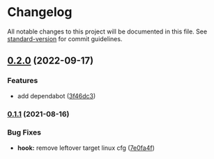 # Changelog

All notable changes to this project will be documented in this file. See [standard-version](https://github.com/conventional-changelog/standard-version) for commit guidelines.

## [0.2.0](https://github.com/sousandrei/cc-cli/compare/v0.1.2...v0.2.0) (2022-09-17)


### Features

* add dependabot ([3f46dc3](https://github.com/sousandrei/cc-cli/commit/3f46dc3b59b39137338d1e9600ff81a3f2df9556))

### [0.1.1](https://github.com/sousandrei/cc-cli/compare/v0.1.0...v0.1.1) (2021-08-16)


### Bug Fixes

* **hook:** remove leftover target linux cfg ([7e0fa4f](https://github.com/sousandrei/cc-cli/commit/7e0fa4f01c89cd5770fbb10c4bd171cbdf288f83))
